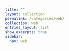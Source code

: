 ```yaml
---
title: ""
layout: collection
permalink: /categories/web/
collection: web
entries_layout: list      
show_excerpts: true
sidebar:
  nav: web
---
```



